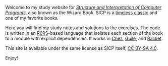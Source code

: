 Welcome to my study website for <cite>[Structure and Interpretation of Computer Programs][sicp]</cite>, also known as the Wizard Book. SICP is a [timeless classic] and one of my favorite books.

Here you will find my study notes and solutions to the exercises. The code is written in an [R6RS]-based language that isolates each section of the book to a module with explicit dependencies. It works in [Chez], [Guile], and [Racket].

This site is available under the same license as SICP itself, [CC BY-SA 4.0][cc].

Enjoy!

[sicp]: https://mitpress.mit.edu/sites/default/files/sicp/index.html
[timeless classic]: https://people.eecs.berkeley.edu/~bh/sicp.html
    "Why SICP Matters (Brian Harvey)"
[Chez]: https://cisco.github.io/ChezScheme/ "Chez Scheme"
[Guile]: https://www.gnu.org/software/guile/ "GNU Guile"
[Racket]: http://racket-lang.org "Racket programming language"
[R6RS]: http://www.r6rs.org
    "The Revised(6) Report on the Algorithmic Language Scheme"
[cc]: https://creativecommons.org/licenses/by-sa/4.0/
    "Creative Commons Attribution-ShareAlike 4.0 International"
